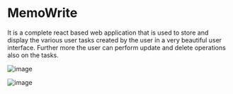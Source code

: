 # MemoWrite
It is a complete react based web application that is used to store and display the various user tasks created by the user in a very beautiful user interface. Further more the user can perform update and delete operations also on the tasks.

![image](https://user-images.githubusercontent.com/47470062/218281166-3fb078c2-3617-4d06-a70b-bcfc9332ceda.png)

![image](https://user-images.githubusercontent.com/47470062/218281545-b819b66c-d128-477d-8b09-1c873dc54a49.png)
